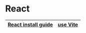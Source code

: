 # React

| [React install guide](https://react.dev/learn/start-a-new-react-project) | [use Vite](https://vite.dev/) |
| --- | --- |
